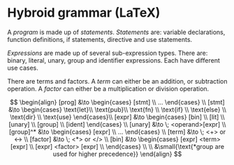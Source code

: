 # Hybroid grammar (LaTeX)

A _program_ is made up of _statements_. _Statements_ are: variable declarations, function definitions, if statements, directive and use statements.

_Expressions_ are made up of several sub-expression types. There are: binary, literal, unary, group and identifier expressions. Each have different use cases.

There are terms and factors. A _term_ can either be an addition, or subtraction operation. A _factor_ can either be a multiplication or division operation.

$$
\begin{align}
    [prog] &\to
        \begin{cases}
            [stmt] \\
            ...
        \end{cases} \\
    [stmt] &\to
        \begin{cases}
            \text{let}\\
            \text{pub}\\
            \text{fn} \\
            \text{if} \\
            \text{else} \\
            \text{dir} \\
            \text{use}
        \end{cases}\\
    [expr] &\to
        \begin{cases}
            [bin] \\
            [lit] \\
            [unary] \\
            [group] \\
            [ident]
        \end{cases} \\
    [unary] &\to \; <operand>[expr] \\
    [group]^* &\to
        \begin{cases}
            [expr] \\
            ...
        \end{cases} \\
    [term] &\to \; <+> or <-> \\
    [factor] &\to \; <*> or </> \\
    [bin] &\to
        \begin{cases}
            [expr] <term> [expr] \\
            [expr] <factor> [expr] \\
        \end{cases} \\
    \\
    &\small{\text{*group are used for higher precedence}}
\end{align}
$$
